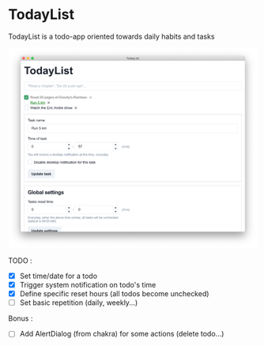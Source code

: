 # TodayList

TodayList is a todo-app oriented towards daily habits and tasks

![TodayList insight](./todaylist-insight.png)

TODO :

- [x] Set time/date for a todo
- [x] Trigger system notification on todo's time
- [x] Define specific reset hours (all todos become unchecked)
- [ ] Set basic repetition (daily, weekly...)

Bonus :

- [ ] Add AlertDialog (from chakra) for some actions (delete todo...)
